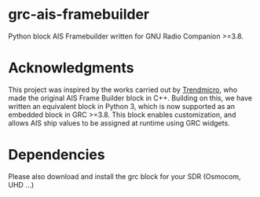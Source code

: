 # grc-ais-framebuilder
Python block AIS Framebuilder written for GNU Radio Companion >=3.8.

# Acknowledgments
This project was inspired by the works carried out by [Trendmicro](https://github.com/trendmicro/ais), who made the original AIS Frame Builder block in C++. Building on this, we have written an equivalent block in Python 3, which is now supported as an embedded block in GRC >=3.8. This block enables customization, and allows AIS ship values to be assigned at runtime using GRC widgets.

# Dependencies
Please also download and install the grc block for your SDR (Osmocom, UHD ...)

